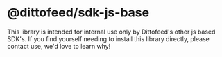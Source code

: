 # @dittofeed/sdk-js-base

This library is intended for internal use only by Dittofeed's other js based SDK's. If you find yourself needing to install this library directly, please contact use, we'd love to learn why!
